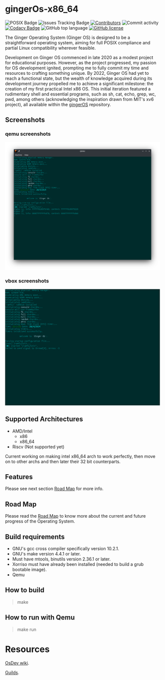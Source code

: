 # gingerOs-x86_64


![POSIX Badge](https://img.shields.io/badge/POSIX-Compliant-brightgreen?style=flat&label=POSIX)
![Issues Tracking Badge](https://img.shields.io/badge/issue_track-github-blue?style=flat&label=Issue%20Tracking) 
 [![Contributors](https://img.shields.io/github/contributors/Emment-yamikani/gingerOs-x86_64)](https://github.com/emment-yamikani/gingerOs-x86_64/graphs/contributors)
![Commit activity](https://img.shields.io/github/commit-activity/m/emment-yamikani/gingerOs-x86_64/master)
[![Codacy Badge](https://app.codacy.com/project/badge/Grade/ddef159bc34148e4a89d2a600e9b61e5)](https://app.codacy.com/gh/emment-yamikani/gingerOs-x86_64/dashboard?utm_source=gh&utm_medium=referral&utm_content=&utm_campaign=Badge_grade)
![GitHub top language](https://img.shields.io/github/languages/top/emment-yamikani/gingerOs-x86_64?logo=c&label=)
[![GitHub license](https://img.shields.io/github/license/emment-yamikani/gingerOs-x86_64)](https://github.com/emment-yamikani/gingerOs-x86_64/blob/master/LICENSE)


The Ginger Operating System (Ginger OS) is designed to be a straightforward operating system, aiming for full POSIX compliance and partial Linux compatibility wherever feasible.

Development on Ginger OS commenced in late 2020 as a modest project for educational purposes. However, as the project progressed, my passion for OS development ignited, prompting me to fully commit my time and resources to crafting something unique. By 2022, Ginger OS had yet to reach a functional state, but the wealth of knowledge acquired during its development journey propelled me to achieve a significant milestone: the creation of my first practical Intel x86 OS. This initial iteration featured a rudimentary shell and essential programs, such as sh, cat, echo, grep, wc, pwd, among others (acknowledging the inspiration drawn from MIT's xv6 project), all available within the [gingerOS](http://github.com/Emment-Yamikani/gingerOs.git) repository.

## Screenshots

### qemu screenshots

![Qemu Screenshot](screenshots/qemu0.png)

### vbox screenshots

![VirtualBox Screenshot](screenshots/vbox0.png)

## Supported Architectures

- AMD/Intel
  - x86
  - x86_64
- Riscv (Not supported yet)

Current working on making intel x86_64 arch to work perfectly, then move on to other archs and then later their 32 bit counterparts.

## Features

Please see next section [Road Map](roadmap.md) for more info.

## Road Map

Please read the [Road Map](roadmap.md) to know more about the current and future progress of the Operating System.

## Build requirements
  - GNU's gcc cross compiler specifically version 10.2.1.
  - GNU's make version 4.4.1 or later.
  - Must have mtools, binutils version 2.36.1 or later.
  - Xorriso must have already been installed (needed to build a grub bootable image).
  - Qemu

## How to build

> make

## How to run with Qemu

> make run

# Resources

  [OsDev wiki](https://wiki.osdev.org).

  [Guilds](https://tldp.org/guides.html).

  